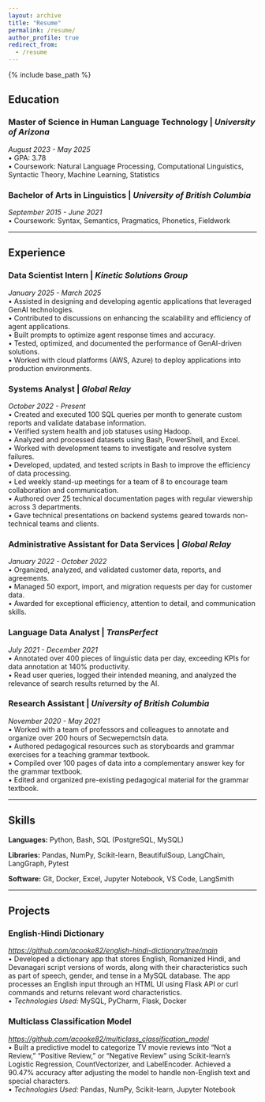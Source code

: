 ```yaml
---
layout: archive
title: "Resume"
permalink: /resume/
author_profile: true
redirect_from:
  - /resume
---
```


{% include base_path %}

## Education

### **Master of Science in Human Language Technology |** *University of Arizona*  
*August 2023 - May 2025*  
  • GPA: 3.78  
  • Coursework: Natural Language Processing, Computational Linguistics, Syntactic Theory, Machine Learning, Statistics  

### **Bachelor of Arts in Linguistics |** *University of British Columbia*  
*September 2015 - June 2021*  
  • Coursework: Syntax, Semantics, Pragmatics, Phonetics, Fieldwork  

---
## Experience

### **Data Scientist Intern |** *Kinetic Solutions Group*  
*January 2025 - March 2025*  
  • Assisted in designing and developing agentic applications that leveraged GenAI technologies.  
  • Contributed to discussions on enhancing the scalability and efficiency of agent applications.  
  • Built prompts to optimize agent response times and accuracy.  
  • Tested, optimized, and documented the performance of GenAI-driven solutions.  
  • Worked with cloud platforms (AWS, Azure) to deploy applications into production environments.  

### **Systems Analyst |** *Global Relay*  
*October 2022 - Present*  
  • Created and executed 100 SQL queries per month to generate custom reports and validate database information.  
  • Verified system health and job statuses using Hadoop.  
  • Analyzed and processed datasets using Bash, PowerShell, and Excel.  
  • Worked with development teams to investigate and resolve system failures.  
  • Developed, updated, and tested scripts in Bash to improve the efficiency of data processing.  
  • Led weekly stand-up meetings for a team of 8 to encourage team collaboration and communication.  
  • Authored over 25 technical documentation pages with regular viewership across 3 departments.  
  • Gave technical presentations on backend systems geared towards non-technical teams and clients.  

### **Administrative Assistant for Data Services |** *Global Relay*  
*January 2022 - October 2022*  
  • Organized, analyzed, and validated customer data, reports, and agreements.  
  • Managed 50 export, import, and migration requests per day for customer data.  
  • Awarded for exceptional efficiency, attention to detail, and communication skills.  

### **Language Data Analyst |** *TransPerfect*  
*July 2021 - December 2021*  
  • Annotated over 400 pieces of linguistic data per day, exceeding KPIs for data annotation at 140% productivity.  
  • Read user queries, logged their intended meaning, and analyzed the relevance of search results returned by the AI.  

### **Research Assistant |** *University of British Columbia*  
*November 2020 - May 2021*  
  • Worked with a team of professors and colleagues to annotate and organize over 200 hours of Secwepemctsín data.  
  • Authored pedagogical resources such as storyboards and grammar exercises for a teaching grammar textbook.  
  • Compiled over 100 pages of data into a complementary answer key for the grammar textbook.  
  • Edited and organized pre-existing pedagogical material for the grammar textbook.  

---
## Skills  

**Languages:** Python, Bash, SQL (PostgreSQL, MySQL)  

**Libraries:** Pandas, NumPy, Scikit-learn, BeautifulSoup, LangChain, LangGraph, Pytest  

**Software:** Git, Docker, Excel, Jupyter Notebook, VS Code, LangSmith 

---
## Projects

### **English-Hindi Dictionary**  
*https://github.com/acooke82/english-hindi-dictionary/tree/main*  
  • Developed a dictionary app that stores English, Romanized Hindi, and Devanagari script versions of words, along with their characteristics such as part of speech, gender, and tense in a MySQL database. The app processes an English input through an HTML UI using Flask API or curl commands and returns relevant word characteristics.  
  • *Technologies Used:* MySQL, PyCharm, Flask, Docker  

### **Multiclass Classification Model**  
*https://github.com/acooke82/multiclass_classification_model*  
  • Built a predictive model to categorize TV movie reviews into “Not a Review,” “Positive Review,” or “Negative Review” using Scikit-learn’s Logistic Regression, CountVectorizer, and LabelEncoder. Achieved a 90.47% accuracy after adjusting the model to handle non-English text and special characters.  
  • *Technologies Used:* Pandas, NumPy, Scikit-learn, Jupyter Notebook
